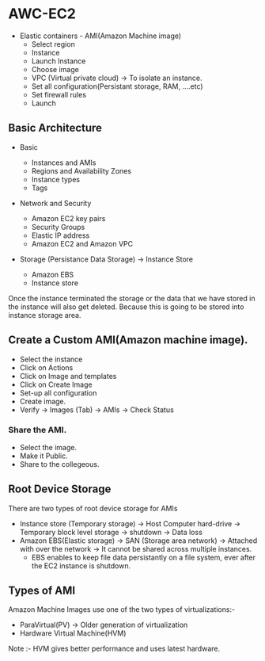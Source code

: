 # AWC-EC2

- Elastic containers - AMI(Amazon Machine image)
  - Select region
  - Instance
  - Launch Instance
  - Choose image
  - VPC (Virtual private cloud) -> To isolate an instance.
  - Set all configuration(Persistant storage, RAM, ....etc)
  - Set firewall rules
  - Launch

## Basic Architecture

- Basic

  - Instances and AMIs
  - Regions and Availability Zones
  - Instance types
  - Tags

- Network and Security

  - Amazon EC2 key pairs
  - Security Groups
  - Elastic IP address
  - Amazon EC2 and Amazon VPC

- Storage (Persistance Data Storage) -> Instance Store
  - Amazon EBS
  - Instance store

Once the instance terminated the storage or the data that we have stored in the instance will also get deleted. Because this is going to be stored into instance storage area.

## Create a Custom AMI(Amazon machine image).

- Select the instance
- Click on Actions
- Click on Image and templates
- Click on Create Image
- Set-up all configuration
- Create image.
- Verify -> Images (Tab) -> AMIs -> Check Status

### Share the AMI.

- Select the image.
- Make it Public.
- Share to the collegeous.

## Root Device Storage

There are two types of root device storage for AMIs

- Instance store (Temporary storage) -> Host Computer hard-drive -> Temporary block level storage -> shutdown -> Data loss
- Amazon EBS(Elastic storage) -> SAN (Storage area network) -> Attached with over the network -> It cannot be shared across multiple instances.
  - EBS enables to keep file data persistantly on a file system, ever after the EC2 instance is shutdown.

## Types of AMI

Amazon Machine Images use one of the two types of virtualizations:-

- ParaVirtual(PV) -> Older generation of virtualization
- Hardware Virtual Machine(HVM)

Note :- HVM gives better performance and uses latest hardware.
